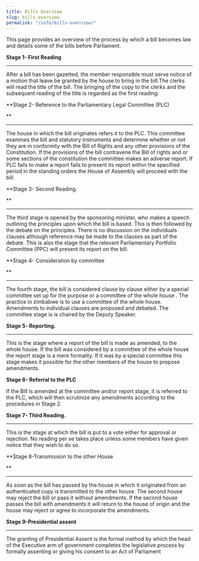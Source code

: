 ```yaml
---
title: Bills Overview
slug: bills-overview
permalink: "/info/bills-overview/"
---
```


This page provides an overview of the process by which a bill becomes law and details some of the bills before Parliament.

**Stage 1- First Reading**

------------------

After a bill has been gazetted, the member responsible must serve notice of a motion that leave be granted by the house to bring in the bill.The clerks will read the  title of the bill. The bringing of the copy to the clerks and the subsequent reading of the title is regarded as the first reading.

**Stage 2- Reference to the Parliamentary Legal Committee (PLC)

**

------------------

The house in which the bill originates refers it to the PLC. This committee examines the bill and statutory instruments and determine whether or not they are in conformity with the Bill of Rights and any other provisions of the Constitution. If the provisions of the bill contravene the Bill of rights and or some sections of the constitution the committee makes an adverse report. If PLC fails to make a report fails to present its report within the specified period in the standing orders the House of Assembly will proceed with the bill.

**Stage 3- Second Reading. 

**

------------------

The third stage is opened by the sponsoring minister, who makes a speech outlining the principles upon which the bill is based. This is then followed by the debate on the principles. There is no discussion on the individuals clauses  although reference may be made to the clauses as part of the debate. This is also the stage that the relevant Parliamentary Portfolio Committee (PPC) will present its report on the bill.

**Stage 4- Consideration by committee

**

------------------

The fourth stage, the bill is considered clause by clause either by a special committee set up for the purpose or a committee of the whole house . The practice in zimbabwe is to use a committee of the whole house. Amendments to individual clauses are proposed and debated. The committee stage is is chaired by the Deputy Speaker.

**Stage 5- Reporting.**

------------------

This is the stage where a report of the bill is made as amended, to the whole house. If the bill was considered by a committee of the whole house the report stage is a mere formality. If it was by a special committee this stage makes it possible for the other members of the house to propose amendments.

**Stage 6- Referral to the PLC**

If the Bill is amended at the committee and/or report stage, it is referred to the PLC, which will then scrutinize any amendments according to the procedures in Stage 2.

**Stage 7- Third Reading.**

------------------

This is the stage at which the bill is put to a vote either for approval or rejection. No reading per se takes place unless some members have given notice that they wish to do so.

**Stage 8-Transmission to the other House

**

------------------

As soon as the bill has passed by the house in which it originated from an authenticated copy is transmitted to the other house. The second house may reject the bill or pass it without amendments. If the second house passes the bill with amendments it will return to the house of origin and the house may reject or agree to incorporate the amendments.

**Stage 9-Presidential assent**

------------------

The granting of Presidential Assent is the formal method by which the head of the Executive arm of government completes the legislative process by formally assenting or giving his consent to an Act of Parliament
